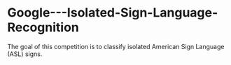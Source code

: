 # Google---Isolated-Sign-Language-Recognition
The goal of this competition is to classify isolated American Sign Language (ASL) signs.
